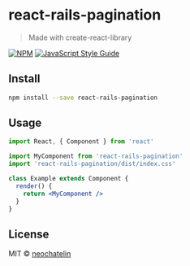 # react-rails-pagination

> Made with create-react-library

[![NPM](https://img.shields.io/npm/v/react-rails-pagination.svg)](https://www.npmjs.com/package/react-rails-pagination) [![JavaScript Style Guide](https://img.shields.io/badge/code_style-standard-brightgreen.svg)](https://standardjs.com)

## Install

```bash
npm install --save react-rails-pagination
```

## Usage

```jsx
import React, { Component } from 'react'

import MyComponent from 'react-rails-pagination'
import 'react-rails-pagination/dist/index.css'

class Example extends Component {
  render() {
    return <MyComponent />
  }
}
```

## License

MIT © [neochatelin](https://github.com/neochatelin)
